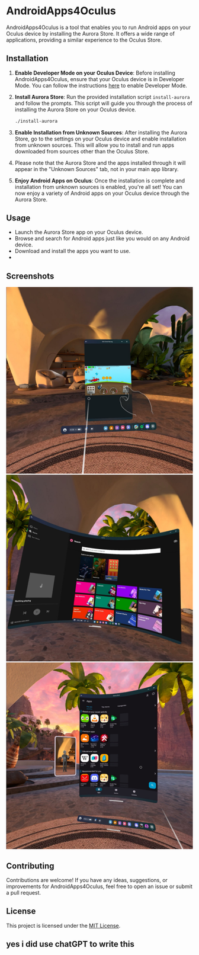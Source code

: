 # AndroidApps4Oculus

AndroidApps4Oculus is a tool that enables you to run Android apps on your Oculus device by installing the Aurora Store. It offers a wide range of applications, providing a similar experience to the Oculus Store.

## Installation

1. **Enable Developer Mode on your Oculus Device**: Before installing AndroidApps4Oculus, ensure that your Oculus device is in Developer Mode. You can follow the instructions [here](https://learn.adafruit.com/sideloading-on-oculus-quest/enable-developer-mode) to enable Developer Mode.

2. **Install Aurora Store**: Run the provided installation script `install-aurora` and follow the prompts. This script will guide you through the process of installing the Aurora Store on your Oculus device.

    ```bash
    ./install-aurora
    ```

3. **Enable Installation from Unknown Sources**: After installing the Aurora Store, go to the settings on your Oculus device and enable installation from unknown sources. This will allow you to install and run apps downloaded from sources other than the Oculus Store.
 
4. Please note that the Aurora Store and the apps installed through it will appear in the "Unknown Sources" tab, not in your main app library.

5. **Enjoy Android Apps on Oculus**: Once the installation is complete and installation from unknown sources is enabled, you're all set! You can now enjoy a variety of Android apps on your Oculus device through the Aurora Store.

## Usage

- Launch the Aurora Store app on your Oculus device.
- Browse and search for Android apps just like you would on any Android device.
- Download and install the apps you want to use.
- 
## Screenshots
![Image1](https://raw.githubusercontent.com/Matthiasklaasse/androidapps4octulus/main/screenshots/IMG_0032.JPG)
![Image2](https://raw.githubusercontent.com/Matthiasklaasse/androidapps4octulus/main/screenshots/IMG_0033.JPG)
![Image3](https://raw.githubusercontent.com/Matthiasklaasse/androidapps4octulus/main/screenshots/IMG_0034.JPG)

## Contributing

Contributions are welcome! If you have any ideas, suggestions, or improvements for AndroidApps4Oculus, feel free to open an issue or submit a pull request.

## License

This project is licensed under the [MIT License](LICENSE).

## yes i did use chatGPT to write this
